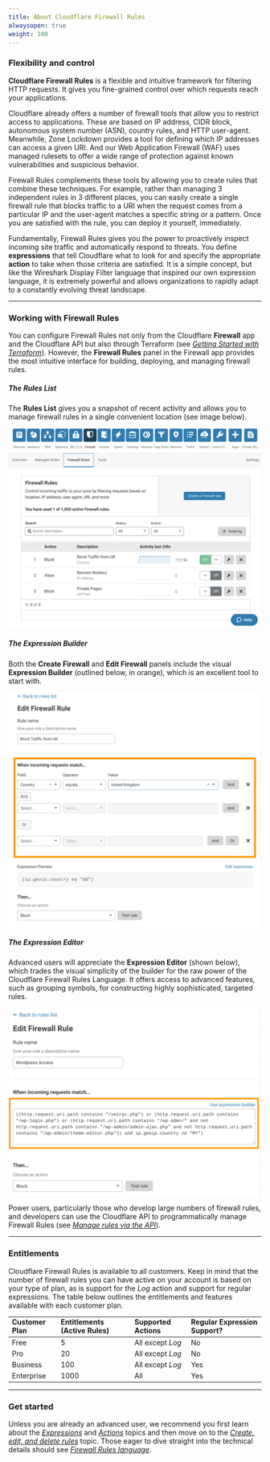 ```yaml
---
title: About Cloudflare Firewall Rules
alwaysopen: true
weight: 100
---
```


### Flexibility and control

**Cloudflare Firewall Rules** is a flexible and intuitive framework for filtering HTTP requests. It gives you fine-grained control over which requests reach your applications.

Cloudflare already offers a number of firewall tools that allow you to restrict access to applications. These are based on IP address, CIDR block, autonomous system number (ASN), country rules, and HTTP user-agent. Meanwhile, Zone Lockdown provides a tool for defining which IP addresses can access a given URI. And our Web Application Firewall (WAF) uses managed rulesets to offer a wide range of protection against known vulnerabilities and suspicious behavior.

Firewall Rules complements these tools by allowing you to create rules that combine these techniques. For example, rather than managing 3 independent rules in 3 different places, you can easily create a single firewall rule that blocks traffic to a URI when the request comes from a particular IP and the user-agent matches a specific string or a pattern. Once you are satisfied with the rule, you can deploy it yourself, immediately.

Fundamentally, Firewall Rules gives you the power to proactively inspect incoming site traffic and automatically respond to threats. You define **expressions** that tell Cloudflare what to look for and specify the appropriate **action** to take when those criteria are satisfied. It is a simple concept, but like the Wireshark Display Filter language that inspired our own expression language, it is extremely powerful and allows organizations to rapidly adapt to a constantly evolving threat landscape.

---

### Working with Firewall Rules

You can configure Firewall Rules not only from the Cloudflare **Firewall** app and the Cloudflare API but also through Terraform (see _[Getting Started with Terraform](https://blog.cloudflare.com/getting-started-with-terraform-and-cloudflare-part-1/)_). However, the **Firewall Rules** panel in the Firewall app provides the most intuitive interface for building, deploying, and managing firewall rules.

##### The Rules List

The **Rules List** gives you a snapshot of recent activity and allows you to manage firewall rules in a single convenient location (see image below).

![](../images/firewall-rules-introduction-1.png)

##### The Expression Builder

Both the **Create Firewall** and **Edit Firewall** panels include the visual **Expression Builder** (outlined below, in orange), which is an excellent tool to start with.

![](../images/firewall-rules-introduction-2.png)

##### The Expression Editor

Advanced users will appreciate the **Expression Editor** (shown below), which trades the visual simplicity of the builder for the raw power of the Cloudflare Firewall Rules Language. It offers access to advanced features, such as grouping symbols, for constructing highly sophisticated, targeted rules.

![](../images/firewall-rules-introduction-3.png)

Power users, particularly those who develop large numbers of firewall rules, and developers can use the Cloudflare API to programmatically manage Firewall Rules (see _[Manage rules via the API](/api/)_).

---

### Entitlements

Cloudflare Firewall Rules is available to all customers. Keep in mind that the number of firewall rules you can have active on your account is based on your type of plan, as is support for the _Log_ action and support for regular expressions. The table below outlines the entitlements and features available with each customer plan.

<table>
  <tr>
   <td><strong>Customer Plan</strong>
   </td>
   <td><strong>Entitlements
(Active Rules)</strong>
   </td>
   <td><strong>Supported Actions</strong>
   </td>
   <td><strong>Regular Expression Support?</strong>
   </td>
  </tr>
  <tbody>
  <tr>
   <td>Free
   </td>
   <td>5
   </td>
   <td>All except <em>Log</em>
   </td>
   <td>No
   </td>
  </tr>
  <tr>
   <td>Pro
   </td>
   <td>20
   </td>
   <td>All except <em>Log</em>
   </td>
   <td>No
   </td>
  </tr>
  <tr>
   <td>Business
   </td>
   <td>100
   </td>
   <td>All except <em>Log</em>
   </td>
   <td>Yes
   </td>
  </tr>
  <tr>
   <td>Enterprise
   </td>
   <td>1000
   </td>
   <td>All
   </td>
   <td>Yes
   </td>
  </tr>
  </tbody>
</table>

---

### Get started

Unless you are already an advanced user, we recommend you first learn about the _[Expressions](/firewall/cf-firewall-rules/fields-and-expressions/)_ and _[Actions](/firewall/cf-firewall-rules/actions/)_ topics and then move on to the _[Create, edit, and delete rules](/firewall/cf-dashboard/create-edit-delete-rules/)_ topic. Those eager to dive straight into the technical details should see _[Firewall Rules language](/firewall/cf-firewall-language/)_.
